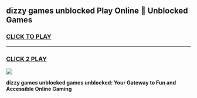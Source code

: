 
## dizzy games unblocked Play Online 👋 Unblocked Games
<h3>
<a href="https://premium.freeplayer.one?title=dizzy_games_unblocked&ref=19F">CLICK TO PLAY</a></h3>
<hr>

<h3>
<a href="https://premium.freeplayer.one?title=dizzy_games_unblocked&ref=19F">CLICK 2 PLAY</a>
  
</h3>

<a href="https://premium.freeplayer.one?title=dizzy_games_unblocked&ref=19F"><img src="https://clearcache.store/games.png"></a>


**dizzy games unblocked games unblocked: Your Gateway to Fun and Accessible Online Gaming**
